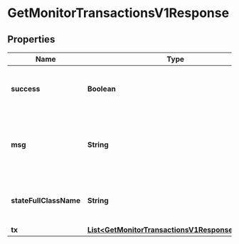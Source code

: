 

# GetMonitorTransactionsV1Response


## Properties

| Name | Type | Description | Notes |
|------------ | ------------- | ------------- | -------------|
|**success** | **Boolean** | Flag set to true if operation completed correctly. |  |
|**msg** | **String** | Message describing operation status or any errors that occurred. |  |
|**stateFullClassName** | **String** | The fully qualified name of the Corda state to monitor |  [optional] |
|**tx** | [**List&lt;GetMonitorTransactionsV1ResponseTxInner&gt;**](GetMonitorTransactionsV1ResponseTxInner.md) |  |  [optional] |



